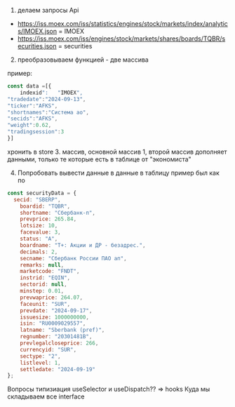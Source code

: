 1. делаем запросы Api

- https://iss.moex.com/iss/statistics/engines/stock/markets/index/analytics/IMOEX.json = IMOEX
- https://iss.moex.com/iss/engines/stock/markets/shares/boards/TQBR/securities.json = securities

2. преобразовываем функцией - две массива

пример:

```js
const data =[{
	indexid":	"IMOEX",
"tradedate":"2024-09-13",
"ticker":"AFKS",
"shortnames":"Система ао",
"secids":"AFKS",
"weight":0.62,
"tradingsession":3
}]
```

хронить в store 3. массив, основной массив 1, второй массив дополняет данными, только те которые есть в таблице от "экономиста"

4. Попробовать вывести данные в данные в таблицу пример был как по

```js
const securityData = {
  secid: "SBERP",
	boardid: "TQBR",
	shortname: "Сбербанк-п",
	prevprice: 265.84,
	lotsize: 10,
	facevalue: 3,
	status: "A",
	boardname: "Т+: Акции и ДР - безадрес.",
	decimals: 2,
	secname: "Сбербанк России ПАО ап",
	remarks: null,
	marketcode: "FNDT",
	instrid: "EQIN",
	sectorid: null,
	minstep: 0.01,
	prevwaprice: 264.07,
	faceunit: "SUR",
	prevdate: "2024-09-17",
	issuesize: 1000000000,
	isin: "RU0009029557",
	latname: "Sberbank (pref)",
	regnumber: "20301481B",
	prevlegalcloseprice: 266,
	currencyid: "SUR",
	sectype: "2",
	listlevel: 1,
	settledate: "2024-09-19"
};

```



Вопросы типизиация useSelector и useDispatch?? => hooks
Куда мы складываем все interface
